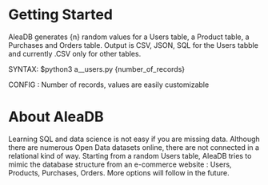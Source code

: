 # Getting Started

AleaDB generates {n} random values for a Users table, a Product table, a Purchases and Orders table. Output is CSV, JSON, SQL for the Users tabble and currently .CSV only for other tables.

SYNTAX: $python3 a__users.py {number_of_records}

CONFIG : Number of records, values are easily customizable



# About AleaDB

Learning SQL and data science is not easy if you are missing data. Although there are numerous Open Data datasets online, there are not connected in a relational kind of way. Starting from a random Users table, AleaDB tries to mimic the database structure from an e-commerce website : Users, Products, Purchases, Orders. More options will follow in the future.

